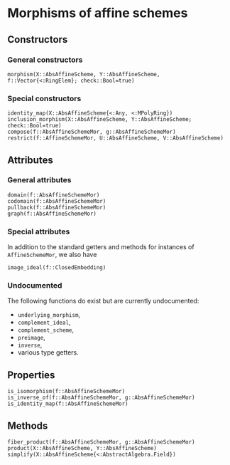 # Morphisms of affine schemes


## Constructors

### General constructors

```@docs
morphism(X::AbsAffineScheme, Y::AbsAffineScheme, f::Vector{<:RingElem}; check::Bool=true)
```

### Special constructors 

```@docs
identity_map(X::AbsAffineScheme{<:Any, <:MPolyRing})
inclusion_morphism(X::AbsAffineScheme, Y::AbsAffineScheme; check::Bool=true)
compose(f::AbsAffineSchemeMor, g::AbsAffineSchemeMor)
restrict(f::AffineSchemeMor, U::AbsAffineScheme, V::AbsAffineScheme)
```


## Attributes

### General attributes

```@docs
domain(f::AbsAffineSchemeMor)
codomain(f::AbsAffineSchemeMor)
pullback(f::AbsAffineSchemeMor)
graph(f::AbsAffineSchemeMor)
```

### Special attributes

In addition to the standard getters and methods for instances
of `AffineSchemeMor`, we also have
```@docs
image_ideal(f::ClosedEmbedding)
```

### Undocumented

The following functions do exist but are currently undocumented:
- `underlying_morphism`,
- `complement_ideal`,
- `complement_scheme`,
- `preimage`,
- `inverse`,
- various type getters.


## Properties

```@docs
is_isomorphism(f::AbsAffineSchemeMor)
is_inverse_of(f::AbsAffineSchemeMor, g::AbsAffineSchemeMor)
is_identity_map(f::AbsAffineSchemeMor)
```


## Methods

```@docs
fiber_product(f::AbsAffineSchemeMor, g::AbsAffineSchemeMor)
product(X::AbsAffineScheme, Y::AbsAffineScheme)
simplify(X::AbsAffineScheme{<:AbstractAlgebra.Field})
```
